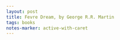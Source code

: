 ```yaml
---
layout: post
title: Fevre Dream, by George R.R. Martin
tags: books
notes-marker: active-with-caret
---
```

